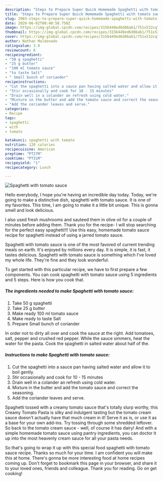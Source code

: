 ```yaml
---
description: "Steps to Prepare Super Quick Homemade Spaghetti with tomato sauce"
title: "Steps to Prepare Super Quick Homemade Spaghetti with tomato sauce"
slug: 2903-steps-to-prepare-super-quick-homemade-spaghetti-with-tomato-sauce
date: 2020-06-02T00:40:50.750Z
image: https://img-global.cpcdn.com/recipes/3156449ed6d86ab1/751x532cq70/spaghetti-with-tomato-sauce-recipe-main-photo.jpg
thumbnail: https://img-global.cpcdn.com/recipes/3156449ed6d86ab1/751x532cq70/spaghetti-with-tomato-sauce-recipe-main-photo.jpg
cover: https://img-global.cpcdn.com/recipes/3156449ed6d86ab1/751x532cq70/spaghetti-with-tomato-sauce-recipe-main-photo.jpg
author: Nathan Maldonado
ratingvalue: 3.9
reviewcount: 6
recipeingredient:
- "50 g spaghetti"
- "25 g butter"
- "100 ml tomato sauce"
- "to taste Salt"
- " Small bunch of coriander"
recipeinstructions:
- "Cut the spaghetti into a sauce pan having salted water and allow it to boil gently."
- "Stir occasionally and cook for 10 - 15 minutes"
- "Drain well in a colander an refresh using cold water."
- "Mixture in the butter and add the tomato sauce and correct the seasoning."
- "Add the coriander leaves and serve."
categories:
- Recipe
tags:
- spaghetti
- with
- tomato

katakunci: spaghetti with tomato 
nutrition: 120 calories
recipecuisine: American
preptime: "PT27M"
cooktime: "PT31M"
recipeyield: "1"
recipecategory: Lunch

---
```



![Spaghetti with tomato sauce](https://img-global.cpcdn.com/recipes/3156449ed6d86ab1/751x532cq70/spaghetti-with-tomato-sauce-recipe-main-photo.jpg)

Hello everybody, I hope you're having an incredible day today. Today, we're going to make a distinctive dish, spaghetti with tomato sauce. It is one of my favorites. This time, I am going to make it a little bit unique. This is gonna smell and look delicious.

I also used fresh mushrooms and sauteed them in olive oil for a couple of minutes before adding them. Thank you for the recipe- I will stop searching for the perfect easy spaghetti!!! Use this easy, homemade tomato sauce recipe for spaghetti instead of using a jarred tomato sauce.

Spaghetti with tomato sauce is one of the most favored of current trending meals on earth. It's enjoyed by millions every day. It is simple, it is fast, it tastes delicious. Spaghetti with tomato sauce is something which I've loved my whole life. They're fine and they look wonderful.


To get started with this particular recipe, we have to first prepare a few components. You can cook spaghetti with tomato sauce using 5 ingredients and 5 steps. Here is how you cook that.

<!--inarticleads1-->

##### The ingredients needed to make Spaghetti with tomato sauce:

1. Take 50 g spaghetti
1. Take 25 g butter
1. Make ready 100 ml tomato sauce
1. Make ready to taste Salt
1. Prepare  Small bunch of coriander


In order not to dirty all over and cook the sauce at the right. Add tomatoes, salt, pepper and crushed red pepper. While the sauce simmers, heat the water for the pasta. Cook the spaghetti in salted water about half of the. 

<!--inarticleads2-->

##### Instructions to make Spaghetti with tomato sauce:

1. Cut the spaghetti into a sauce pan having salted water and allow it to boil gently.
1. Stir occasionally and cook for 10 - 15 minutes
1. Drain well in a colander an refresh using cold water.
1. Mixture in the butter and add the tomato sauce and correct the seasoning.
1. Add the coriander leaves and serve.


Spaghetti tossed with a creamy tomato sauce that&#39;s totally slurp worthy, this Creamy Tomato Pasta is silky and indulgent tasting but the tomato cream sauce doesn&#39;t actually have that much cream in it! Serve it as is, or use it as a base for your own add-ins. Try tossing through some shredded leftover. So back to the tomato cream sauce - well, of course it has dairy! And with a simple homemade tomato sauce using pantry ingredients, you can doctor it up into the most heavenly cream sauce for all your pasta needs. 

So that's going to wrap it up with this special food spaghetti with tomato sauce recipe. Thanks so much for your time. I am confident you will make this at home. There's gonna be more interesting food at home recipes coming up. Don't forget to bookmark this page in your browser, and share it to your loved ones, friends and colleague. Thank you for reading. Go on get cooking!
